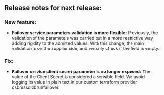 ## Release notes for next release:

### New feature:
- **Failover service parameters validation is more flexible:** Previously, the validation of the parameters was carried out in a more restrictive way adding rigidity to the admitted values. With this change, the main validation is on the supplier side, and we only check if the field is empty.
### Fix:
- **Failover service client secret parameter is no longer exposed:** The value of the Client Secret is considered a sensible field. We avoid logging its value in plain text in our custom terraform provider csbmssqldbrunfailover.
